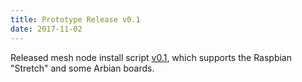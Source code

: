 ```yaml
---
title: Prototype Release v0.1
date: 2017-11-02
---
```

Released mesh node install script [v0.1](https://github.com/tomeshnet/prototype-cjdns-pi/releases/tag/v0.1), which supports the Raspbian "Stretch" and some Arbian boards.
